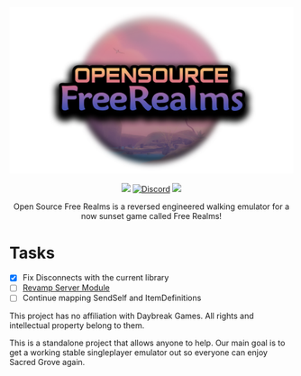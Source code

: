 <p align="center"><img src="res/OSFR.png"></p>

<p align="center">
    <a href="https://github.com/OpenFreeRealms/OpenFreeRealms/releases"><img src="https://img.shields.io/github/v/release/OpenFreeRealms/OpenFreeRealms?style=for-the-badge"></a>
    <a href="https://discord.gg/GD5vDXr9Zm"><img src="https://img.shields.io/badge/chat-on%20discord-7289da.svg?logo=discord&style=for-the-badge" alt="Discord"></a>
    <img src="https://img.shields.io/github/downloads/OpenFreeRealms/OpenFreeRealms/total?style=for-the-badge">
    
</p>

<p align="center">
Open Source Free Realms is a reversed engineered walking emulator for a now sunset game called Free Realms!
</p>

# Tasks
- [x] Fix Disconnects with the current library
- [ ] [Revamp Server Module](https://github.com/OpenFreeRealms/OpenFreeRealms/issues/3)
- [ ] Continue mapping SendSelf and ItemDefinitions

This project has no affiliation with Daybreak Games. All rights and intellectual property belong to them.

This is a standalone project that allows anyone to help. Our main goal is to get a working stable singleplayer emulator out so everyone can enjoy Sacred Grove again.
